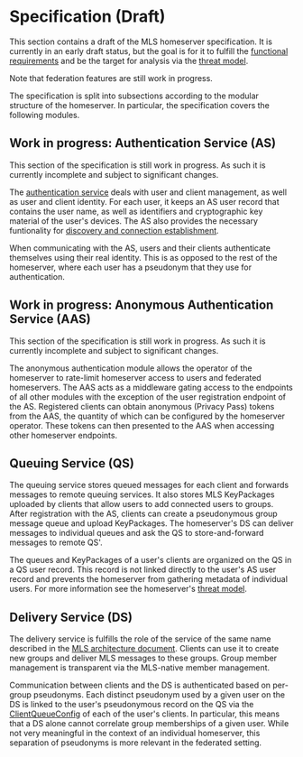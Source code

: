 # Specification (Draft)

This section contains a draft of the MLS homeserver specification. It is currently in an early draft status, but the goal is for it to fulfill the [functional requirements](./functional_requirements.md) and be the target for analysis via the [threat model](./threat_model.md).

Note that federation features are still work in progress.

The specification is split into subsections according to the modular structure of the homeserver. In particular, the specification covers the following modules.

## Work in progress: Authentication Service (AS)

This section of the specification is still work in progress. As such it is currently incomplete and subject to significant changes.

The [authentication service](spec/authentication_service.md) deals with user and client management, as well as user and client identity. For each user, it keeps an AS user record that contains the user name, as well as identifiers and cryptographic key material of the user's devices. The AS also provides the necessary funtionality for [discovery and connection establishment](spec/authentication_service/connection_establishment.md).

When communicating with the AS, users and their clients authenticate themselves using their real identity. This is as opposed to the rest of the homeserver, where each user has a pseudonym that they use for authentication.

## Work in progress: Anonymous Authentication Service (AAS)

This section of the specification is still work in progress. As such it is currently incomplete and subject to significant changes.

The anonymous authentication module allows the operator of the homeserver to rate-limit homeserver access to users and federated homeservers. The AAS acts as a middleware gating access to the endpoints of all other modules with the exception of the user registration endpoint of the AS. Registered clients can obtain anonymous (Privacy Pass) tokens from the AAS, the quantity of which can be configured by the homeserver operator. These tokens can then presented to the AAS when accessing other homeserver endpoints.

## Queuing Service (QS)

The queuing service stores queued messages for each client and forwards messages to remote queuing services. It also stores MLS KeyPackages uploaded by clients that allow users to add connected users to groups. After registration with the AS, clients can create a pseudonymous group message queue and upload KeyPackages. The homeserver's DS can deliver messages to individual queues and ask the QS to store-and-forward messages to remote QS'.

The queues and KeyPackages of a user's clients are organized on the QS in a QS user record. This record is not linked directly to the user's AS user record and prevents the homeserver from gathering metadata of individual users. For more information see the homeserver's [threat model](threat_model.md).

## Delivery Service (DS)

The delivery service is fulfills the role of the service of the same name described in the [MLS architecture document](https://www.ietf.org/id/draft-ietf-mls-architecture-08.html#section-4.3). Clients can use it to create new groups and deliver MLS messages to these groups. Group member management is transparent via the MLS-native member management.

Communication between clients and the DS is authenticated based on per-group pseudonyms. Each distinct pseudonym used by a given user on the DS is linked to the user's pseudonymous record on the QS via the [ClientQueueConfig](spec/glossary.md#sealed-queue-config) of each of the user's clients. In particular, this means that a DS alone cannot correlate group memberships of a given user. While not very meaningful in the context of an individual homeserver, this separation of pseudonyms is more relevant in the federated setting.
